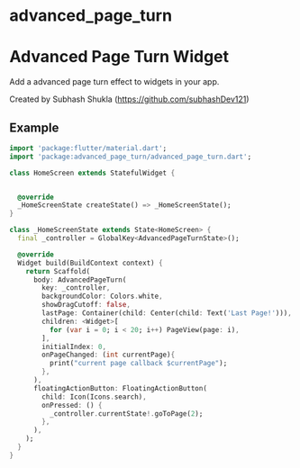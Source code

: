 # advanced_page_turn


# Advanced Page Turn Widget


Add a advanced page turn effect to widgets in your app.

Created by Subhash Shukla (https://github.com/subhashDev121)


## Example

```dart
import 'package:flutter/material.dart';
import 'package:advanced_page_turn/advanced_page_turn.dart';

class HomeScreen extends StatefulWidget {


  @override
  _HomeScreenState createState() => _HomeScreenState();
}

class _HomeScreenState extends State<HomeScreen> {
  final _controller = GlobalKey<AdvancedPageTurnState>();

  @override
  Widget build(BuildContext context) {
    return Scaffold(
      body: AdvancedPageTurn(
        key: _controller,
        backgroundColor: Colors.white,
        showDragCutoff: false,
        lastPage: Container(child: Center(child: Text('Last Page!'))),
        children: <Widget>[
          for (var i = 0; i < 20; i++) PageView(page: i),
        ],
        initialIndex: 0,
        onPageChanged: (int currentPage){
          print("current page callback $currentPage");
        },
      ),
      floatingActionButton: FloatingActionButton(
        child: Icon(Icons.search),
        onPressed: () {
          _controller.currentState!.goToPage(2);
        },
      ),
    );
  }
}



```
